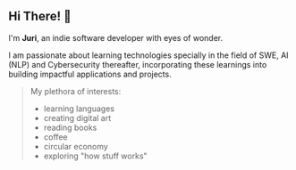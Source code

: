 ## Hi There! 👋

I'm **Juri**, an indie software developer with eyes of wonder.

I am passionate about learning technologies specially in the field of SWE, AI (NLP) and Cybersecurity thereafter, incorporating these learnings into building impactful applications and projects.

>My plethora of interests:
  >+ learning languages
  >+ creating digital art
  >+ reading books
  >+ coffee
  >+ circular economy
  >+ exploring "how stuff works"
<!--
**jurireb/jurireb** is a ✨ _special_ ✨ repository because its `README.md` (this file) appears on your GitHub profile.

Here are some ideas to get you started:

- 🔭 I’m currently working on ...
- 🌱 I’m currently learning ...
- 👯 I’m looking to collaborate on ...
- 🤔 I’m looking for help with ...
- 💬 Ask me about ...
- 📫 How to reach me: ...
- 😄 Pronouns: ...
- ⚡ Fun fact: ...
-->
